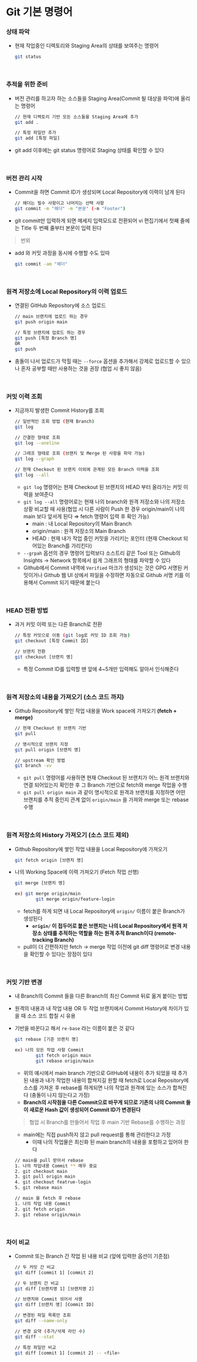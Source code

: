 # Git 기본 명령어

### 상태 파악

- 현재 작업중인 디렉토리와 Staging Area의 상태를 보여주는 명령어
    
    ```bash
    git status
    ```
</br>    

### 추적을 위한 준비

- 버전 관리를 하고자 하는 소스들을 Staging Area(Commit 될 대상을 파악)에 올리는 명령어
    
    ```bash
    // 현재 디렉토리 기반 모든 소스들을 Staging Area에 추가
    git add .
    
    // 특정 파일만 추가
    git add [특정 파일]
    ```
    
- git add 이후에는 git status 명령어로 Staging 상태를 확인할 수 있다

</br>

### 버전 관리 시작

- Commit을 하면 Commit ID가 생성되며 Local Repository에 이력이 남게 된다
    
    ```bash
    // 헤더는 필수 사항이고 나머지는 선택 사항
    git commit -m "헤더" -m "본문" (-m "Footer")
    ```
    
- git commit만 입력하게 되면 메세지 입력모드로 전환되어 vi 편집기에서 첫째 줄에는 Title 두 번째 줄부터 본문이 입력 된다

> 번외
> 
- add 와 커밋 과정을 동시에 수행할 수도 있따
    
    ```bash
    git commit -am "헤더"
    ```
</br>

### 원격 저장소에 Local Repository의 이력 업로드

- 연결된 GitHub Repository에 소스 업로드
    
    ```bash
    // main 브랜치에 업로드 하는 경우
    git push origin main
    
    // 특정 브랜치에 업로드 하는 경우
    git push [특정 Branch 명]
    OR
    git push
    ```
    
- 충돌이 나서 업로드가 막힐 때는 `--force` 옵션을 추가해서 강제로 업로드할 수 있으나 혼자 공부할 때만 사용하는 것을 권장 (협업 시 좋지 않음)

</br>

### 커밋 이력 조회

- 지금까지 발생한 Commit History를 조회
    
    ```bash
    // 일반적인 조회 방법 (현재 Branch)
    git log
    
    // 간결한 형태로 조회
    git log --oneline
    
    // 그래프 형태로 조회 (브랜치 및 Merge 된 사항을 파악 가능)
    git log --graph
    
    // 현재 Checkout 된 브랜치 이외에 관계된 모든 Branch 이력을 조회
    git log --all
    ```
    
    - `git log` 명령어는 현재 Checkout 된 브랜치의 HEAD 부터 올라가는 커밋 이력을 보여준다
    - `git log --all` 명령어로는 현재 나의 branch와 원격 저장소와 나의 저장소 상황 비교할 때 사용(협업 시 다른 사람이 Push 한 경우 origin/main이 나의 main 보다 앞서게 된다 ⇒ fetch 명령어 입력 후 확인 가능)
        - main : 내 Local Repository의 Main Branch
        - origin/main : 원격 저장소의 Main Branch
        - HEAD : 현재 내가 작업 중인 커밋을 가리키는 포인터  (현재 Checkout 되어있는 Branch를 가리킨다)
    - `--grpah` 옵션의 경우 명령어 입력보다 소스트리 같은 Tool 또는 Github의 Insights → Network 항목에서 쉽게 그래프의 형태를 파악할 수 있다
    - Github에서 Commit 내역에 `Verified` 마크가 생성되는 것은 GPG 서명된 커밋이거나 Github 웹 UI 상에서 파일을 수정하면 자동으로 Github 서명 키를 이용해서 Commit 되기 때문에 붙는다

</br>

### HEAD 전환 방법

- 과거 커밋 이력 또는 다른 Branch로 전환
    
    ```bash
    // 특정 커밋으로 이동 (git log로 커밋 ID 조회 가능)
    git checkout [특정 Commit ID]
    
    // 브랜치 전환
    git checkout [브랜치 명]
    ```
    
    - 특정 Commit ID를 입력할 땐 앞에 4~5개만 입력해도 알아서 인식해준다

</br>

### 원격 저장소의 내용을 가져오기 (소스 코드 까지)

- Github Repository에 쌓인 작업 내용을 Work space에 가져오기 **(fetch + merge)**
    
    ```bash
    // 현재 Checkout 된 브랜치 기반 
    git pull 
    
    // 명시적으로 브랜치 지정
    git pull origin [브랜치 명]
    
    // upstream 확인 방법
    git branch -vv
    ```
    
    - `git pull` 명령어를 사용하면 현재 Checkout 된 브랜치가 어느 원격 브랜치와 연결 되어있는지 확인한 후 그 Branch 기반으로 fetch와 merge 작업을 수행
    - `git pull origin main` 과 같이 명시적으로 원격과 브랜치를 지정하면 어떤 브랜치를 추적 중인지 관계 없이 `origin/main` 을 가져와 merge 또는 rebase 수행

</br>

### 원격 저장소의 History 가져오기 (소스 코드 제외)

- Github Repository에 쌓인 작업 내용을 Local Repository에 가져오기
    
    ```bash
    git fetch origin [브랜치 명]
    ```
    

- 나의 Working Space에 이력 가져오기 (Fetch 작업 선행)
    
    ```bash
    git merge [브랜치 명]
    
    ex) git merge origin/main
    		git merge origin/feature-login
    ```
    
    - fetch를 하게 되면 내 Local Repository에 `origin/` 이름이 붙은 Branch가 생성된다
        - **`origin/` 이 접두어로 붙은 브랜치는 나의 Local Repository에서 원격 저장소 상태를 추적하는 역할을 하는 원격 추적 Branch이다 (remote-tracking Branch)**
    - pull이 더 간편하지만 fetch → merge 작업 이전에 git diff 명령어로 변경 내용을 확인할 수 있다는 장점이 있다

</br>

### 커밋 기반 변경

- 내 Branch의 Commit 들을 다른 Branch의 최신 Commit 뒤로 옮겨 붙이는 방법
- 원격의 내용과 내 작업 내용 OR 두 작업 브랜치에서 Commit History에 차이가 있을 때 소스 코드 합칠 시  유용
- 기반을 바꾼다고 해서 `re-base` 라는 이름이 붙은 것 같다
    
    ```bash
    git rebase [기준 브랜치 명]
    
    ex) 나의 모든 작업 사항 Commit 
    		git fetch origin main
    		git rebase origin/main
    ```
    
    - 위의 예시에서 main branch 기반으로 GitHub에 내용이 추가 되었을 때 추가된 내용과 내가 작업한 내용이 합쳐지길 원할 때 fetch로 Local Repository에 소스를 가져온 후 rebase를 하게되면 나의 작업과 원격에 있는 소스가 합쳐진다 (충돌이 나지 않는다고 가정)
    - **Branch의 시작점을 다른 Commit으로 바꾸게 되므로 기존의 나의 Commit 들이 새로운 Hash 값이 생성되어 Commit ID가 변경된다**
    
    > 협업 시 Branch를 만들어서 작업 후 main 기반 Rebase를 수행하는 과정
    > 
    - main에는 직접 push하지 않고 pull request를 통해 관리한다고 가정
        - 이때 나의 작업물은 최신화 된 main branch의 내용을 포함하고 있어야 한다
    
    ```bash
    // main을 pull 받아서 rebase
    1. 나의 작업내용 Commit ** 매우 중요
    2. git checkout main
    3. git pull origin main
    4. git checkout featrue-login
    5. git rebase main
    
    // main 을 fetch 후 rebase
    1. 나의 작업 내용 Commit
    2. git fetch origin
    3. git rebase origin/main
    ```
    
</br>    

### 차이 비교

- Commit  또는 Branch 간 작업 된 내용 비교 (앞에 입력한 옵션이 기준점)
    
    ```bash
    // 두 커밋 간 비교
    git diff [commit 1] [commit 2]
    
    // 두 브랜치 간 비교
    git diff [브랜치명 1] [브랜치명 2]
    
    // 브랜치와 Commit 섞어서 사용
    git diff [브랜치 명] [Commit ID]
    
    // 변경된 파일 목록만 조회
    git diff --name-only
    
    // 변경 요약 (추가/삭제 라인 수)
    git diff --stat
    
    // 특정 파일만 비교
    git diff [commit 1] [commit 2] -- <file>
    ```
